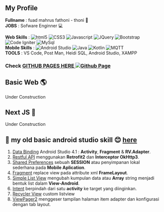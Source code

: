 ## My Profile
**Fullname** : fuad mahrus fathoni - thoni 👦  
**JOBS** : Sofware Enginner 💻  
  

**Web Skills**  :
  <img alt="html5" src="https://img.shields.io/badge/-HTML5-E34F26?style=plastic&logo=html5&logoColor=white" />
  <img alt="CSS3" src="https://img.shields.io/badge/CSS3-1572B6?style=plastic&logo=css3&logoColor=white" />
  <img alt="Javascript" src="https://img.shields.io/badge/-javascript-f7df1c?style=plastic&logo=javascript&logoColor=black" />
  <img alt="JQuery" src="https://img.shields.io/badge/jQuery-0769AD?style=plastic&logo=jquery&logoColor=white" />
  <img alt="Bootstrap" src="https://img.shields.io/badge/-bootstrap-7953b3?style=plastic&logo=javascript&logoColor=white" />
  <img alt="Code Igniter" src="https://img.shields.io/badge/codeigniter-EF4223?style=plastic&logo=codeigniter&logoColor=white" />
  <img alt="MySql" src="https://shields.io/badge/MySQL-lightgrey?logo=mysql&style=plastic&logoColor=white&labelColor=blue" />  
**Mobile Skills** : 
  <img alt="Android Studio" src="https://img.shields.io/badge/Android%20Studio-239b56?style=plastic&logo=android-studio&logoColor=white" />
  <img alt="Java" src="https://img.shields.io/badge/Java-cb4335?style=plastic&logo=openjdk&logoColor=white" />
  <img alt="Kotlin" src="https://img.shields.io/badge/Kotlin-7F52FF?style=plastic&logo=Kotlin&logoColor=white" />
  <img alt="MQTT" src="https://img.shields.io/badge/MQTT-452661?style=plastic&logo=mqtt&logoColor=white" />  
**TOOLS** : VS Code, Post Man, Heidi SQL, Android Studio, XAMPP


### Check [GITHUB PAGES HERE <img alt="Github Page" src="https://img.shields.io/badge/pages-000?style=plastic&logo=github&logoColor=white"/>](https://fmhrs.github.io/public)

## Basic Web 🌎
Under Construction

## Next JS 🔺
Under Construction

## 📱 my old basic android studio skill 😊 [here](https://github.com/fmhrs/android-studio-code)
1. [Data Binding](https://github.com/fmhrs/android-studio-code/tree/master/view%20binding) Android Studio 4.1 : **Activity**, **Fragment** & **RV.Adapter**.
2. [Restful API](https://github.com/fmhrs/android-studio-code/tree/master/retrofit2%20%26%20interceptor%20okhttp3) menggunakan **Retrofit2** dan **Interceptor OkHttp3**.
3. [Shared Preferences](https://github.com/fmhrs/android-studio-code/tree/master/preferences%20helper) sebuah **SESSION**  atau penyimpanan lokal sederhana pada **Mobile Aplication**.
4. [Fragment](https://github.com/fmhrs/android-studio-code/tree/master/fragment) replace view pada attribute xml **FrameLayout**.
5. [Simple List View](https://github.com/fmhrs/android-studio-code/tree/master/simple%20list%20view) mengubah kumpulan data atau **Array** string menjadi bentuk list dalam **View-Android**.
6. [Intent](https://github.com/fmhrs/android-studio-code/tree/master/intent) berpindah dari satu **activity** ke target yang diinginkan.
7. [Recycler View](https://github.com/fmhrs/android-studio-code/tree/master/recycler%20view) custom listview
8. [ViewPager2](https://github.com/fmhrs/android-studio-code/tree/master/view%20pager%202) menggeser tampilan halaman item adapter dan konfigurasi dengan tab layout.





<!--
**fmhrs/fmhrs** is a ✨ _special_ ✨ repository because its `README.md` (this file) appears on your GitHub profile.

Here are some ideas to get you started:

- 🔭 I’m currently working on ...
- 🌱 I’m currently learning ...
- 👯 I’m looking to collaborate on ...
- 🤔 I’m looking for help with ...
- 💬 Ask me about ...
- 📫 How to reach me: ...
- 😄 Pronouns: ...
- ⚡ Fun fact: ...
-->
